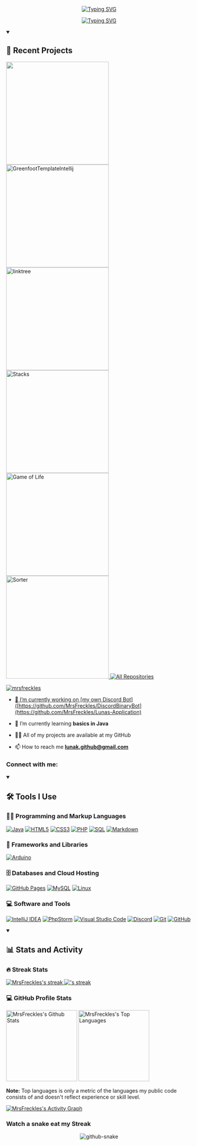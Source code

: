 <p align="center">
    <a href="#">
       <img src="https://readme-typing-svg.demolab.com?font=Jersey+15&size=35&pause=1000&color=D56552&center=true&vCenter=true&repeat=false&random=true&width=435&lines=Hi!+I'm+Luna!" alt="Typing SVG" />
    </a>
</p>
<p align="center">
    <a href="#">
        <img src="https://readme-typing-svg.demolab.com?font=Jersey+15&size=25&pause=1000&color=FCBDA8&center=true&vCenter=true&random=true&width=435&lines=A+beginner+developer+from+Germany" alt="Typing SVG" />
    </a>
</p>

<details open> 
    <summary><h2>🌟 Recent Projects</h2></summary>
    <a href="https://github.com/MrsFreckles/Lunas-Application">
       <img width="278" src=https://denvercoder1-github-readme-stats.vercel.app/api/pin/?username=MrsFreckles&repo=Lunas-Application&theme=react&bg_color=1F222E&title_color=CF6654&hide_border=true&icon_color=CF6654&show_icons=false">
    </a>
    <a href="https://github.com/MrsFreckles/GreenfootTemplateIntellij">
       <img width="278" src="https://denvercoder1-github-readme-stats.vercel.app/api/pin/?username=MrsFreckles&repo=GreenfootTemplateIntellij&theme=react&bg_color=1F222E&title_color=CF6654&hide_border=true&icon_color=CF6654&show_icons=false" alt="GreenfootTemplateIntellij">
    </a>
<a href="https://github.com/MrsFreckles/linktree">
       <img width="278" src="https://denvercoder1-github-readme-stats.vercel.app/api/pin/?username=MrsFreckles&repo=linktree&theme=react&bg_color=1F222E&title_color=CF6654&hide_border=true&icon_color=CF6654&show_icons=false" alt="linktree">
    </a>
<a href="https://github.com/MrsFreckles/Stacks">
       <img width="278" src="https://denvercoder1-github-readme-stats.vercel.app/api/pin/?username=MrsFreckles&repo=Stacks&theme=react&bg_color=1F222E&title_color=CF6654&hide_border=true&icon_color=CF6654&show_icons=false" alt="Stacks">
    </a>
<a href="https://github.com/MrsFreckles/Game-of-Life">
    <img width="278" src="https://denvercoder1-github-readme-stats.vercel.app/api/pin/?username=MrsFreckles&repo=Game-of-Life&theme=react&bg_color=1F222E&title_color=CF6654&hide_border=true&icon_color=CF6654&show_icons=false" alt="Game of Life">
</a>
<a href="https://github.com/MrsFreckles/Sorter">
    <img width="278" src="https://denvercoder1-github-readme-stats.vercel.app/api/pin/?username=MrsFreckles&repo=Sorter&theme=react&bg_color=1F222E&title_color=CF6654&hide_border=true&icon_color=CF6654&show_icons=false" alt="Sorter">
</a>
    <a href="https://github.com/MrsFreckles?tab=repositories"><img alt="All Repositories" title="All Repositories" src="https://custom-icon-badges.demolab.com/badge/-Click%20Here%20For%20All%20My%20Repos-1F222E?style=for-the-badge&logoColor=white&logo=repo"/</a>
</details>


<p align="left"> <img src="https://komarev.com/ghpvc/?username=mrsfreckles&label=Profile%20views&color=0e75b6&style=flat" alt="mrsfreckles" /> </p>

- 🔭 I’m currently working on [my own Discord Bot]([https://github.com/MrsFreckles/DiscordBinaryBot](https://github.com/MrsFreckles/Lunas-Application)

- 🌱 I’m currently learning **basics in Java**

- 👨‍💻 All of my projects are available at my GitHub

- 📫 How to reach me **lunak.github@gmail.com**

<h3 align="left">Connect with me:</h3>
<p align="left">
</p>

<details open>
    <summary><h2>🛠️ Tools I Use</h2></summary>
        <h3>👨‍💻 Programming and Markup Languages</h3>
        <p>
            <a href="#"><img alt="Java" src="https://img.shields.io/badge/-Java-007396?logo=java&logoColor=white"></a>
            <a href="#"><img alt="HTML5" src="https://img.shields.io/badge/-HTML5-E34F26?logo=html5&logoColor=white"></a>
            <a href="#"><img alt="CSS3" src="https://img.shields.io/badge/-CSS3-1572B6?logo=css3&logoColor=white"></a>
            <a href="#"><img alt="PHP" src="https://img.shields.io/badge/-PHP-777BB4?logo=php&logoColor=white"></a>
            <a href="#"><img alt="SQL" src="https://img.shields.io/badge/-SQL-4479A1?logo=postgresql&logoColor=white"></a>
            <a href="#"><img alt="Markdown" src="https://img.shields.io/badge/-Markdown-000000?logo=markdown&logoColor=white"></a>
        </p>
        <h3>🧰 Frameworks and Libraries</h3>
        <p>
            <a href="#"><img alt="Arduino" src="https://img.shields.io/badge/-Arduino-00979D?logo=Arduino&logoColor=white"></a>
        </p>
        <h3>🗄️ Databases and Cloud Hosting</h3>
        <p>
            <a href="#"><img alt="GitHub Pages" src="https://img.shields.io/badge/GitHub%20Pages-327FC7.svg?logo=github&logoColor=white"></a>
            <a href="#"><img alt="MySQL" src="https://img.shields.io/badge/MySQL-00f.svg?logo=mysql&logoColor=white"></a>
            <a href="#"><img alt="Linux" src="https://img.shields.io/badge/Linux-FCC624?logo=linux&logoColor=black"></a>
        </p>
        <h3>💻 Software and Tools</h3>
        <p>
            <a href="#"><img alt="IntelliJ IDEA" src="https://img.shields.io/badge/IntelliJ%20IDEA-DD7A2A.svg?logo=intellij-idea&logoColor=white"></a>
            <a href="#"><img alt="PhpStorm" src="https://img.shields.io/badge/PhpStorm-C43DFF.svg?logo=phpstorm&logoColor=white"></a>
            <a href="#"><img alt="Visual Studio Code" src="https://img.shields.io/badge/Visual%20Studio%20Code-007ACC.svg?logo=visual-studio-code&logoColor=white"></a>
            <a href="#"><img alt="Discord" src="https://img.shields.io/badge/-Discord-5865F2.svg?logo=discord&logoColor=white"></a>
            <a href="#"><img alt="Git" src="https://img.shields.io/badge/Git-F05033.svg?logo=git&logoColor=white"></a>
            <a href="#"><img alt="GitHub" src="https://img.shields.io/badge/GitHub-181717.svg?logo=github&logoColor=white"></a>
        </p>
</details>

<details open> 
  <summary><h2>📊 Stats and Activity</h2></summary>

<h3>🔥 Streak Stats</h3>
<p>
    <a href="https://github.com/DenverCoder1/github-readme-streak-stats">
        <img title="🔥 Get streak stats for your profile at git.io/streak-stats" alt="MrsFreckles's streak" src="https://github-readme-streak-stats-eight.vercel.app/?user=MrsFreckles&theme=monokai-metallian&hide_border=true&short_numbers=true&ring=CF6654&fire=FFD700&currStreakNum=FFD700&sideNums=FFFFFF&currStreakLabel=CF6654&sideLabels=CF6654&card_width=400" />
        <img title="🔥 Get streak stats for your profile at git.io/streak-stats" alt="'s streak" src="https://github-readme-streak-stats-eight.vercel.app/?user=MrsFreckles&theme=monokai-metallian&hide_border=true&short_numbers=true&ring=CF6654&fire=FFD700&currStreakNum=FFD700&sideNums=FFFFFF&currStreakLabel=CF6654&sideLabels=CF6654&mode=weekly&hide_total_contributions=true&card_width=400" />
    </a>
</p>
 
<h3>💻 GitHub Profile Stats</h3>

<a href="https://github.com/anuraghazra/github-readme-stats"><img alt="MrsFreckles's Github Stats" src="https://denvercoder1-github-readme-stats.vercel.app/api/?username=MrsFreckles&show_icons=true&include_all_commits=true&count_private=true&theme=react&hide_border=true&bg_color=1F222E&title_color=CF6654&icon_color=FCBDA8" height="192px"/></a>
<a href="https://github.com/anuraghazra/github-readme-stats"><img alt="MrsFreckles's Top Languages" src="https://denvercoder1-github-readme-stats.vercel.app/api/top-langs/?username=MrsFreckles&langs_count=8&layout=compact&theme=react&hide_border=true&bg_color=1F222E&title_color=CF6654&icon_color=FCBDA8&hide=Jupyter%20Notebook,Roff" height="192px"/></a>
<br/>

<b>Note:</b> Top languages is only a metric of the languages my public code consists of and doesn't reflect experience or skill level.

<a href="https://github.com/ashutosh00710/github-readme-activity-graph"><img alt="MrsFreckles's Activity Graph" src="https://github-readme-activity-graph.vercel.app/graph/?username=MrsFreckles&bg_color=1F222E&color=FCBDA8&line=CF6654&point=FFFFFF&hide_border=true" /></a>
</details>


<h3>Watch a snake eat my Streak</h3>
<div align="center">
  <picture>
    <source media="(prefers-color-scheme: dark)" srcset="https://github.com/MrsFreckles/mrsfreckles/blob/main/github-user-contribution-dark.svg" />
    <source media="(prefers-color-scheme: light), (prefers-color-scheme: no-preference)" srcset="https://github.com/MrsFreckles/mrsfreckles/blob/main/github-user-contribution-light.svg" />
    <img src="https://github.com/fatkhurrhn/fatkhurrhn/blob/main/github-contribution-grid-snake.svg" alt="github-snake" />
  </picture>
<!-- <h4> _generated with [Platane/snk](https://platane.me/snk/)_</h4> -->
</div>
